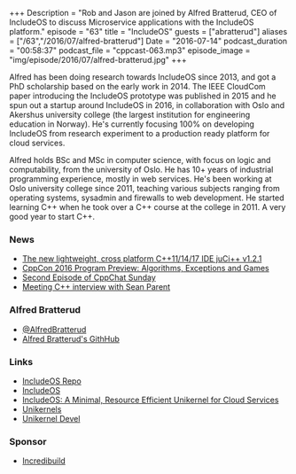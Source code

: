 +++
Description = "Rob and Jason are joined by Alfred Bratterud, CEO of IncludeOS to discuss Microservice applications with the IncludeOS platform."
episode = "63"
title = "IncludeOS"
guests = ["abratterud"]
aliases = ["/63","/2016/07/alfred-bratterud"]
Date = "2016-07-14"
podcast_duration = "00:58:37"
podcast_file = "cppcast-063.mp3"
episode_image = "img/episode/2016/07/alfred-bratterud.jpg"
+++

Alfred has been doing research towards IncludeOS since 2013, and got a PhD scholarship based on the early work in 2014. The IEEE CloudCom paper introducing the IncludeOS prototype was published in 2015 and he spun out a startup around IncludeOS in 2016, in collaboration with Oslo and Akershus university college (the largest institution for engineering education in Norway). He's currently focusing 100% on developing IncludeOS from research experiment to a production ready platform for cloud services. 

Alfred holds BSc and MSc in computer science, with focus on logic and computability, from the university of Oslo. He has 10+ years of industrial programming experience, mostly in web services. He's been working at Oslo university college since 2011, teaching various subjects ranging from operating systems, sysadmin and firewalls to web development. He started learning C++ when he took over a C++ course at the college in 2011. A very good year to start C++.

### News ###

 - [The new lightweight, cross platform C++11/14/17 IDE juCi++ v1.2.1](https://www.reddit.com/r/cpp/comments/4s9v5b/the_new_lightweight_crossplatform_c111417ide_juci/)
 - [CppCon 2016 Program Preview: Algorithms, Exceptions and Games](http://cppcon.org/preview-algorithms-exceptions-games-2016/)
 - [Second Episode of CppChat Sunday](https://www.reddit.com/r/cpp/comments/4sd1tx/second_episode_of_cppchat_sunday_at_930_am_left/)
 - [Meeting C++ interview with Sean Parent](http://meetingcpp.com/index.php/br/items/interview-with-sean-parent.html)
 
### Alfred Bratterud ###

 - [@AlfredBratterud](https://twitter.com/AlfredBratterud)
 - [Alfred Bratterud's GithHub](https://github.com/alfred-bratterud)
 
### Links ###

 - [IncludeOS Repo](https://github.com/hioa-cs/IncludeOS)
 - [IncludeOS](http://www.includeos.org/)
 - [IncludeOS: A Minimal, Resource Efficient Unikernel for Cloud Services](http://ieeexplore.ieee.org/xpl/articleDetails.jsp?reload=true&arnumber=7396164) 
 - [Unikernels](http://unikernel.org/)
 - [Unikernel Devel](http://devel.unikernel.org/)

### Sponsor ###

- [Incredibuild](https://www.incredibuild.com/cppoffer)

